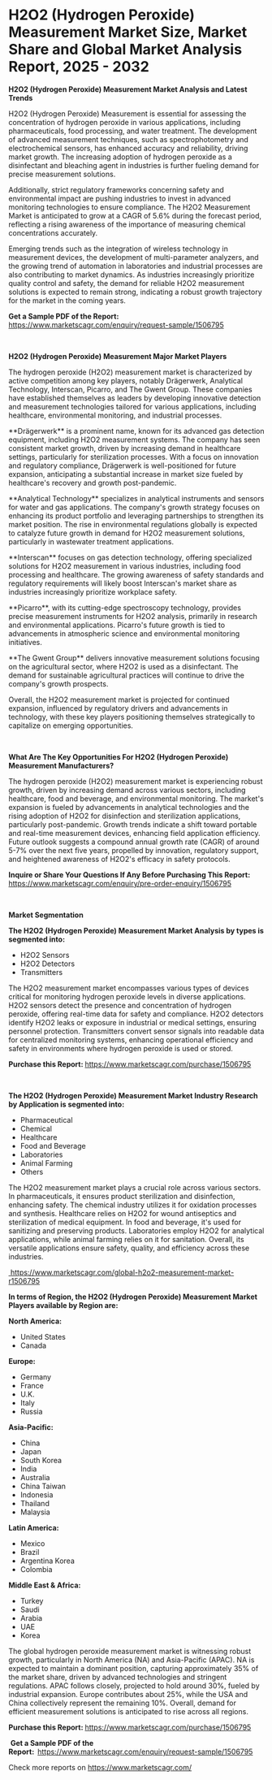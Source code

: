 <p><h1>H2O2 (Hydrogen Peroxide) Measurement Market Size, Market Share and Global Market Analysis Report, 2025 - 2032</h1></p><p><strong>H2O2 (Hydrogen Peroxide) Measurement Market Analysis and Latest Trends</strong></p>
<p><p>H2O2 (Hydrogen Peroxide) Measurement is essential for assessing the concentration of hydrogen peroxide in various applications, including pharmaceuticals, food processing, and water treatment. The development of advanced measurement techniques, such as spectrophotometry and electrochemical sensors, has enhanced accuracy and reliability, driving market growth. The increasing adoption of hydrogen peroxide as a disinfectant and bleaching agent in industries is further fueling demand for precise measurement solutions. </p><p>Additionally, strict regulatory frameworks concerning safety and environmental impact are pushing industries to invest in advanced monitoring technologies to ensure compliance. The H2O2 Measurement Market is anticipated to grow at a CAGR of 5.6% during the forecast period, reflecting a rising awareness of the importance of measuring chemical concentrations accurately. </p><p>Emerging trends such as the integration of wireless technology in measurement devices, the development of multi-parameter analyzers, and the growing trend of automation in laboratories and industrial processes are also contributing to market dynamics. As industries increasingly prioritize quality control and safety, the demand for reliable H2O2 measurement solutions is expected to remain strong, indicating a robust growth trajectory for the market in the coming years.</p></p>
<p><strong>Get a Sample PDF of the Report:&nbsp;</strong> <a href="https://www.marketscagr.com/enquiry/request-sample/1506795?utm_campaign=3575&utm_medium=2&utm_source=Github&utm_content=ia&utm_term=11042025&utm_id=h2o2-hydrogen-peroxide-measurement">https://www.marketscagr.com/enquiry/request-sample/1506795</a></p>
<p>&nbsp;</p>
<p><strong>H2O2 (Hydrogen Peroxide) Measurement Major Market Players</strong></p>
<p><p>The hydrogen peroxide (H2O2) measurement market is characterized by active competition among key players, notably Drägerwerk, Analytical Technology, Interscan, Picarro, and The Gwent Group. These companies have established themselves as leaders by developing innovative detection and measurement technologies tailored for various applications, including healthcare, environmental monitoring, and industrial processes.</p><p>**Drägerwerk** is a prominent name, known for its advanced gas detection equipment, including H2O2 measurement systems. The company has seen consistent market growth, driven by increasing demand in healthcare settings, particularly for sterilization processes. With a focus on innovation and regulatory compliance, Drägerwerk is well-positioned for future expansion, anticipating a substantial increase in market size fueled by healthcare's recovery and growth post-pandemic.</p><p>**Analytical Technology** specializes in analytical instruments and sensors for water and gas applications. The company's growth strategy focuses on enhancing its product portfolio and leveraging partnerships to strengthen its market position. The rise in environmental regulations globally is expected to catalyze future growth in demand for H2O2 measurement solutions, particularly in wastewater treatment applications.</p><p>**Interscan** focuses on gas detection technology, offering specialized solutions for H2O2 measurement in various industries, including food processing and healthcare. The growing awareness of safety standards and regulatory requirements will likely boost Interscan's market share as industries increasingly prioritize workplace safety.</p><p>**Picarro**, with its cutting-edge spectroscopy technology, provides precise measurement instruments for H2O2 analysis, primarily in research and environmental applications. Picarro's future growth is tied to advancements in atmospheric science and environmental monitoring initiatives.</p><p>**The Gwent Group** delivers innovative measurement solutions focusing on the agricultural sector, where H2O2 is used as a disinfectant. The demand for sustainable agricultural practices will continue to drive the company's growth prospects.</p><p>Overall, the H2O2 measurement market is projected for continued expansion, influenced by regulatory drivers and advancements in technology, with these key players positioning themselves strategically to capitalize on emerging opportunities.</p></p>
<p>&nbsp;</p>
<p><strong>What Are The Key Opportunities For H2O2 (Hydrogen Peroxide) Measurement Manufacturers?</strong></p>
<p><p>The hydrogen peroxide (H2O2) measurement market is experiencing robust growth, driven by increasing demand across various sectors, including healthcare, food and beverage, and environmental monitoring. The market's expansion is fueled by advancements in analytical technologies and the rising adoption of H2O2 for disinfection and sterilization applications, particularly post-pandemic. Growth trends indicate a shift toward portable and real-time measurement devices, enhancing field application efficiency. Future outlook suggests a compound annual growth rate (CAGR) of around 5-7% over the next five years, propelled by innovation, regulatory support, and heightened awareness of H2O2's efficacy in safety protocols.</p></p>
<p><strong>Inquire or Share Your Questions If Any Before Purchasing This Report:</strong> <a href="https://www.marketscagr.com/enquiry/pre-order-enquiry/1506795?utm_campaign=3575&utm_medium=2&utm_source=Github&utm_content=ia&utm_term=11042025&utm_id=h2o2-hydrogen-peroxide-measurement">https://www.marketscagr.com/enquiry/pre-order-enquiry/1506795</a></p>
<p>&nbsp;</p>
<p><strong>Market Segmentation</strong></p>
<p><strong>The H2O2 (Hydrogen Peroxide) Measurement Market Analysis by types is segmented into:</strong></p>
<p><ul><li>H2O2 Sensors</li><li>H2O2 Detectors</li><li>Transmitters</li></ul></p>
<p><p>The H2O2 measurement market encompasses various types of devices critical for monitoring hydrogen peroxide levels in diverse applications. H2O2 sensors detect the presence and concentration of hydrogen peroxide, offering real-time data for safety and compliance. H2O2 detectors identify H2O2 leaks or exposure in industrial or medical settings, ensuring personnel protection. Transmitters convert sensor signals into readable data for centralized monitoring systems, enhancing operational efficiency and safety in environments where hydrogen peroxide is used or stored.</p></p>
<p><strong>Purchase this Report:&nbsp;</strong><a href="https://www.marketscagr.com/purchase/1506795?utm_campaign=3575&utm_medium=2&utm_source=Github&utm_content=ia&utm_term=11042025&utm_id=h2o2-hydrogen-peroxide-measurement">https://www.marketscagr.com/purchase/1506795</a></p>
<p>&nbsp;</p>
<p><strong>The H2O2 (Hydrogen Peroxide) Measurement Market Industry Research by Application is segmented into:</strong></p>
<p><ul><li>Pharmaceutical</li><li>Chemical</li><li>Healthcare</li><li>Food and Beverage</li><li>Laboratories</li><li>Animal Farming</li><li>Others</li></ul></p>
<p><p>The H2O2 measurement market plays a crucial role across various sectors. In pharmaceuticals, it ensures product sterilization and disinfection, enhancing safety. The chemical industry utilizes it for oxidation processes and synthesis. Healthcare relies on H2O2 for wound antiseptics and sterilization of medical equipment. In food and beverage, it's used for sanitizing and preserving products. Laboratories employ H2O2 for analytical applications, while animal farming relies on it for sanitation. Overall, its versatile applications ensure safety, quality, and efficiency across these industries.</p></p>
<p><a href="https://www.marketscagr.com/global-h2o2-measurement-market-r1506795?utm_campaign=3575&utm_medium=2&utm_source=Github&utm_content=ia&utm_term=11042025&utm_id=h2o2-hydrogen-peroxide-measurement">&nbsp;https://www.marketscagr.com/global-h2o2-measurement-market-r1506795</a></p>
<p><strong>In terms of Region, the H2O2 (Hydrogen Peroxide) Measurement Market Players available by Region are:</strong></p>
<p>
    <p> <strong> North America: </strong>
        <ul>
            <li>United States</li>
            <li>Canada</li>
        </ul>
        </p> 
    <p> <strong> Europe: </strong>
        <ul>
            <li>Germany</li>
            <li>France</li>
            <li>U.K.</li>
            <li>Italy</li>
            <li>Russia</li>
        </ul>
        </p> 
    <p> <strong> Asia-Pacific: </strong>
        <ul>
            <li>China</li>
            <li>Japan</li>
            <li>South Korea</li>
            <li>India</li>
            <li>Australia</li>
            <li>China Taiwan</li>
            <li>Indonesia</li>
            <li>Thailand</li>
            <li>Malaysia</li>
        </ul>
        </p> 
    <p> <strong> Latin America: </strong>
        <ul>
            <li>Mexico</li>
            <li>Brazil</li>
            <li>Argentina Korea</li>
            <li>Colombia</li>
        </ul>
        </p> 
    <p> <strong> Middle East & Africa: </strong>
        <ul>
            <li>Turkey</li>
            <li>Saudi</li>
            <li>Arabia</li>
            <li>UAE</li>
            <li>Korea</li>
        </ul>
    </p>
    </p>
<p><p>The global hydrogen peroxide measurement market is witnessing robust growth, particularly in North America (NA) and Asia-Pacific (APAC). NA is expected to maintain a dominant position, capturing approximately 35% of the market share, driven by advanced technologies and stringent regulations. APAC follows closely, projected to hold around 30%, fueled by industrial expansion. Europe contributes about 25%, while the USA and China collectively represent the remaining 10%. Overall, demand for efficient measurement solutions is anticipated to rise across all regions.</p></p>
<p><strong>Purchase this Report: </strong><a href="https://www.marketscagr.com/purchase/1506795?utm_campaign=3575&utm_medium=2&utm_source=Github&utm_content=ia&utm_term=11042025&utm_id=h2o2-hydrogen-peroxide-measurement">https://www.marketscagr.com/purchase/1506795</a></p>
<p>&nbsp;<strong>Get a Sample PDF of the Report:&nbsp;&nbsp;</strong><a href="https://www.marketscagr.com/enquiry/request-sample/1506795?utm_campaign=3575&utm_medium=2&utm_source=Github&utm_content=ia&utm_term=11042025&utm_id=h2o2-hydrogen-peroxide-measurement">https://www.marketscagr.com/enquiry/request-sample/1506795</a></p>
<p><strong></strong></p>
<p>Check more reports on <a href="https://www.marketscagr.com/?utm_campaign=3575&utm_medium=2&utm_source=Github&utm_content=ia&utm_term=11042025&utm_id=h2o2-hydrogen-peroxide-measurement">https://www.marketscagr.com/</a></p>